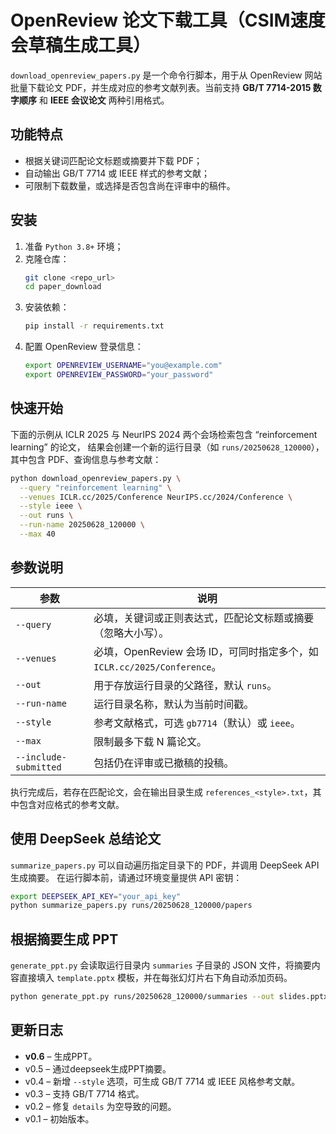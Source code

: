 # OpenReview 论文下载工具（CSIM速度会草稿生成工具）

`download_openreview_papers.py` 是一个命令行脚本，用于从 OpenReview 网站批量下载论文 PDF，并生成对应的参考文献列表。当前支持 **GB/T 7714-2015 数字顺序** 和 **IEEE 会议论文** 两种引用格式。

## 功能特点
- 根据关键词匹配论文标题或摘要并下载 PDF；
- 自动输出 GB/T 7714 或 IEEE 样式的参考文献；
- 可限制下载数量，或选择是否包含尚在评审中的稿件。

## 安装
1. 准备 `Python 3.8+` 环境；
2. 克隆仓库：
   ```bash
   git clone <repo_url>
   cd paper_download
   ```
3. 安装依赖：
   ```bash
   pip install -r requirements.txt
   ```
4. 配置 OpenReview 登录信息：
   ```bash
   export OPENREVIEW_USERNAME="you@example.com"
   export OPENREVIEW_PASSWORD="your_password"
   ```

## 快速开始
下面的示例从 ICLR 2025 与 NeurIPS 2024 两个会场检索包含 “reinforcement learning” 的论文，
结果会创建一个新的运行目录（如 `runs/20250628_120000`），其中包含 PDF、查询信息与参考文献：
```bash
python download_openreview_papers.py \
  --query "reinforcement learning" \
  --venues ICLR.cc/2025/Conference NeurIPS.cc/2024/Conference \
  --style ieee \
  --out runs \
  --run-name 20250628_120000 \
  --max 40
```

## 参数说明
| 参数 | 说明 |
| ---- | ---- |
| `--query` | 必填，关键词或正则表达式，匹配论文标题或摘要（忽略大小写）。 |
| `--venues` | 必填，OpenReview 会场 ID，可同时指定多个，如 `ICLR.cc/2025/Conference`。 |
| `--out` | 用于存放运行目录的父路径，默认 `runs`。 |
| `--run-name` | 运行目录名称，默认为当前时间戳。 |
| `--style` | 参考文献格式，可选 `gb7714`（默认）或 `ieee`。 |
| `--max` | 限制最多下载 N 篇论文。 |
| `--include-submitted` | 包括仍在评审或已撤稿的投稿。 |

执行完成后，若存在匹配论文，会在输出目录生成 `references_<style>.txt`，其中包含对应格式的参考文献。

## 使用 DeepSeek 总结论文

`summarize_papers.py` 可以自动遍历指定目录下的 PDF，并调用 DeepSeek API 生成摘要。
在运行脚本前，请通过环境变量提供 API 密钥：

```bash
export DEEPSEEK_API_KEY="your_api_key"
python summarize_papers.py runs/20250628_120000/papers
```



## 根据摘要生成 PPT

`generate_ppt.py` 会读取运行目录内 `summaries` 子目录的 JSON 文件，将摘要内容直接填入 `template.pptx` 模板，并在每张幻灯片右下角自动添加页码。

```bash
python generate_ppt.py runs/20250628_120000/summaries --out slides.pptx
```

## 更新日志
- **v0.6** – 生成PPT。
- v0.5 – 通过deepseek生成PPT摘要。
- v0.4 – 新增 `--style` 选项，可生成 GB/T 7714 或 IEEE 风格参考文献。
- v0.3 – 支持 GB/T 7714 格式。
- v0.2 – 修复 `details` 为空导致的问题。
- v0.1 – 初始版本。